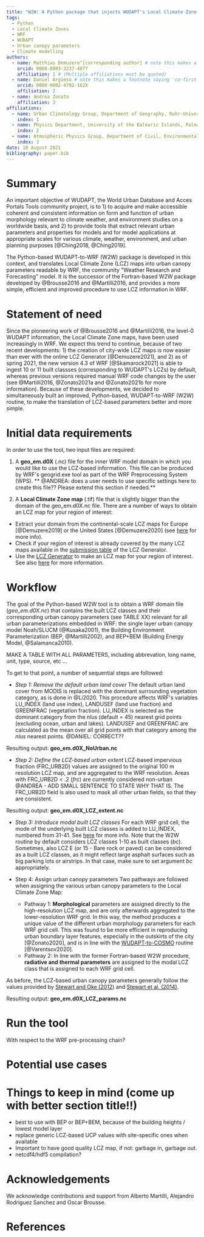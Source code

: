 ```yaml
---
title: "W2W: A Python package that injects WUDAPT's Local Climate Zone information in WRF"
tags:
  - Python
  - Local Climate Zones
  - WRF
  - WUDAPT
  - Urban canopy parameters
  - Climate modelling 
authors:
  - name: Matthias Demuzere^[corresponding author] # note this makes a footnote saying 'co-first author'
    orcid: 0000-0003-3237-4077
    affiliation: 1 # (Multiple affiliations must be quoted)
  - name: Daniel Argüeso # note this makes a footnote saying 'co-first author'
    orcid: 0000-0002-4792-162X
    affiliation: 2
  - name: Andrea Zonato
    affiliation: 3
affiliations:
  - name: Urban Climatology Group, Department of Geography, Ruhr-University Bochum, Bochum, Germany
    index: 1
  - name: Physics Department, University of the Balearic Islands, Palma, Spain
    index: 2
  - name: Atmospheric Physics Group, Department of Civil, Environmental and Mechanical Engineering, University of Trento, Trento, Italy
    index: 3 
date: 10 August 2021
bibliography: paper.bib
---
```


# Summary
An important objective of WUDAPT, the World Urban Database and Acces Portals Tools community project, is to 1) to acquire and make accessible coherent and consistent information on form and function of urban morphology relevant to climate weather, and environment studies on a worldwide basis, and 2) to provide tools that extract relevant urban parameters and properties for models and for model applications at appropriate scales for various climate, weather, environment, and urban planning purposes [@Ching2018, @Ching2019]. 

The Python-based WUDAPT-to-WRF (W2W) package is developed in this context, and translates Local Climate Zone (LCZ) maps into urban canopy parameters readable by WRF, the community "Weather Research and Forecasting" model. It is the successor of the Fortran-based W2W package developed by @Brousse2016 and @Martilli2016, and provides a more simple, efficient and improved procedure to use LCZ information in WRF.   

# Statement of need
Since the pioneering work of @Brousse2016 and @Martilli2016, the level-0 WUDAPT information, the Local Climate Zone maps, have been used increasingly in WRF. We expect this trend to continue, because of two recent developments: 1) the creation of city-wide LCZ maps is now easier than ever with the online LCZ Generator [@Demuzere2021], and 2) as of spring 2021, the new version 4.3 of WRF [@Skamarock2021] is able to ingest 10 or 11 built classses (corresponding to WUDAPT's LCZs) by default, whereas previous versions required manual WRF code changes by the user (see @Martilli2016, @Zonato2021a and @Zonato2021b for more information). Because of these developments, we decided to simultaneously built an improved, Python-based, WUDAPT-to-WRF (W2W) routine, to make the translation of LCZ-based parameters better and more simple. 

# Initial data requirements
In order to use the tool, two input files are required: 

1. A **geo_em.d0X** (.nc) file for the inner WRF model domain in which you would like to use the LCZ-based information. This file can be produced by WRF's geogrid.exe tool as part of the WRF Preprocessing System (WPS). ** @ANDREA: does a user needs to use specific settings here to create this file?? Please extend this section if needed.** 

2.  A **Local Climate Zone map** (.tif) file that is slightly bigger than the domain of the geo_em.d0X.nc file. There are a number of ways to obtain an LCZ map for your region of interest: 

   * Extract your domain from the continental-scale LCZ maps for Europe [@Demuzere2019] or the United States [@Demuzere2020] (see [here](https://www.wudapt.org/lcz-maps/) for more info).
   * Check if your region of interest is already covered by the many LCZ maps available in the [submission table](https://lcz-generator.rub.de/submissions) of the LCZ Generator.
   * Use the [LCZ Generator](https://lcz-generator.rub.de/) to make an LCZ map for your region of interest. See also [here](https://www.wudapt.org/create-lcz-classification/) for more information.


# Workflow
The goal of the Python-based W2W tool is to obtain a WRF domain file (*geo_em.d0X.nc*) that contains the built LCZ classes and their corresponding urban canopy parameters (see TABLE XX) relevant for all urban parameterizations embedded in WRF: the single layer urban canopy model Noah/SLUCM (@Kusaka2001), the Building Environment Parameterization (BEP, @Martilli2002), and BEP+BEM (Building Energy Model, @Salamanca2010). 

MAKE A TABLE WITH ALL PARAMETERS, including abbrevation, long name, unit, type, source, etc ...

To get to that point, a number of sequential steps are followed:

* _Step 1: Remove the default urban land cover_
The default urban land cover from MODIS is replaced with the dominant surrounding vegetation category, as is done in @Li2020. This procedure affects WRF's variables LU_INDEX (land use index), LANDUSEF (land use fraction) and GREENFRAC (vegetation fraction). LU_INDEX is selected as the dominant category from the $nlus$ (default = 45) nearest grid points (excluding ocean, urban and lakes). LANDUSEF and GREENFRAC are calculated as the mean over all grid points with that category among the $nlus$ nearest points. @DANIEL: CORRECT??

Resulting output: **geo_em.d0X_NoUrban.nc**

* _Step 2: Define the LCZ-based urban extent_
LCZ-based impervious fraction (FRC_URB2D) values are assigned to the original 100 m resolution LCZ map, and are aggregated to the WRF resolution. Areas with FRC_URB2D < .2 ($frc$) are currently considered non-urban @ANDREA - ADD SMALL SENTENCE TO STATE WHY THAT IS. The FRC_URB2D field is also used to mask all other urban fields, so that they are consistent.

Resulting output: **geo_em.d0X_LCZ_extent.nc**

* _Step 3: Introduce modal built LCZ classes_
For each WRF grid cell, the mode of the underlying built LCZ classes is added to LU_INDEX, numbered from 31-41. See [here](https://ral.ucar.edu/sites/default/files/public/product-tool/urban-canopy-model/WRF_urban_update_Readme_file_WRF4.3.pdf) for more info. Note that the W2W routine by default considers LCZ classes 1-10 as built classes ($bc$). Sometimes, also LCZ E (or 15 - Bare rock or paved) can be considered as a built LCZ classes, as it might reflect large asphalt surfaces such as big parking lots or airstrips. In that case, make sure to set argument $bc$ appropriately.

* Step 4: Assign urban canopy parameters
Two pathways are followed when assigning the various urban canopy parameters to the Local Climate Zone Map:

  * Pathway 1: **Morphological** parameters are assigned directly to the high-resolution LCZ map, and are only afterwards aggregated to the lower-resolution WRF grid. In this way, the method produces a unique value of the different urban morphology parameters for each WRF grid cell. This was found to be more efficient in reproducing urban boundary layer features, especially in the outskirts of the city [@Zonato2020], and is in line with the [WUDAPT-to-COSMO](https://github.com/matthiasdemuzere/WUDAPT-to-COSMO) routine [@Varentsov2020]. 
  * Pathway 2: In line with the former Fortran-based W2W procedure, **radiative and thermal parameters** are assigned to the modal LCZ class that is assigned to each WRF grid cell. 

As before, the LCZ-based urban canopy parameters generally follow the values provided by [Stewart and Oke (2012)](http://doi.org/10.1175/BAMS-D-11-00019.1) and [Stewart et al. (2014)](http://doi.org/10.1002/joc.3746).

Resulting output: **geo_em.d0X_LCZ_params.nc**

# Run the tool
With respect to the WRF pre-processing chain?


# Potential use cases


# Things to keep in mind (come up with better section title!!)
* best to use with BEP or BEP+BEM, because of the building heights / lowest model layer
* replace generic LCZ-based UCP values with site-specific ones when available
* Important to have good quality LCZ map, if not: garbage in, garbage out.
* netcdf4/hdf5 compilation?

# Acknowledgements
We acknowledge contributions and support from Alberto Martilli, Alejandro Rodriguez Sanchez and Oscar Brousse.

# References